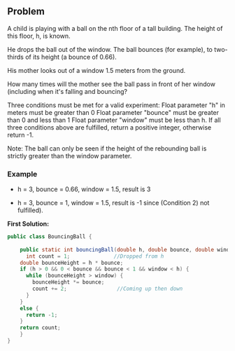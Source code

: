 ## Problem

A child is playing with a ball on the nth floor of a tall building. The height of this floor, h, is known.

He drops the ball out of the window. The ball bounces (for example), to two-thirds of its height (a bounce of 0.66).

His mother looks out of a window 1.5 meters from the ground.

How many times will the mother see the ball pass in front of her window (including when it's falling and bouncing?

Three conditions must be met for a valid experiment:
Float parameter "h" in meters must be greater than 0
Float parameter "bounce" must be greater than 0 and less than 1
Float parameter "window" must be less than h.
If all three conditions above are fulfilled, return a positive integer, otherwise return -1.

Note:
The ball can only be seen if the height of the rebounding ball is strictly greater than the window parameter.

### Example

* h = 3, bounce = 0.66, window = 1.5, result is 3

* h = 3, bounce = 1, window = 1.5, result is -1 since (Condition 2) not fulfilled).

**First Solution:**
```java
public class BouncingBall {
	
	public static int bouncingBall(double h, double bounce, double window) {
	  int count = 1;              //Dropped from h
    double bounceHeight = h * bounce;
    if (h > 0 && 0 < bounce && bounce < 1 && window < h) {
      while (bounceHeight > window) {
        bounceHeight *= bounce;
        count += 2;                //Coming up then down
      }
    }
    else {
      return -1;
    }
    return count;
	}
}
```
